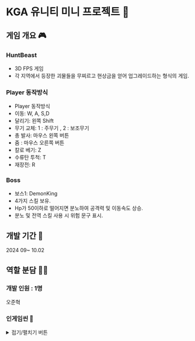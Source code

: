 # KGA 유니티 미니 프로젝트 👥

## 게임 개요 🎮
### HuntBeast
- 3D FPS 게임
- 각 지역에서 등장한 괴물들을 무찌르고 현상금을 얻어 업그레이드하는 형식의 게임.
### Player 동작방식
- Player 동작방식
- 이동: W, A, S,D
- 달리기: 왼쪽 Shift
- 무기 교체: 1 : 주무기 , 2 : 보조무기
- 총 발사: 마우스 왼쪽 버튼
- 줌 : 마우스 오른쪽 버튼
- 칼로 베기: Z
- 수류탄 투척: T
- 재장전: R
### Boss
- 보스1: DemonKing
- 4가지 스킬 보유.
- Hp가 50이하로 떨어지면 분노하여 공격력 및 이동속도 상승.
- 분노 및 전역 스킬 사용 시 위험 문구 표시.
## 개발 기간 📅
2024 09~ 10.02

## 역할 분담 🧑‍💻
### 개발 인원 : 1명
오준혁


### 인게임씬 🔎
<details>
<summary>접기/펼치기 버튼</summary> 
<div markdown="1">

#### 메인 메뉴 씬
![image](https://github.com/user-attachments/assets/2a45b111-9874-4876-a8d6-3b648636aa15)
![image](https://github.com/user-attachments/assets/08421449-d3eb-4282-a217-870bae7f70fe)
![image](https://github.com/user-attachments/assets/9eb9ef64-2f5b-4de3-a95b-d20de1dac402)
![image](https://github.com/user-attachments/assets/04ad4a13-d1ef-46a6-8975-c95d8158ee32)


#### 미션 선택 씬
![image](https://github.com/user-attachments/assets/25c596f6-0e67-4806-ac03-74fb1a68db41)


#### 업그레이드 씬
![image](https://github.com/user-attachments/assets/e4ca7f8a-2060-436d-b471-e4b3d1da034f)


#### 게임 씬
![image](https://github.com/user-attachments/assets/ee296a55-61e6-4d2f-ac51-409b4b678168)


### 영상링크 
https://www.youtube.com/watch?v=DZ-xE_EvJ2s
https://www.youtube.com/watch?v=EC6bs9xG4Xg

</div>
</details>



